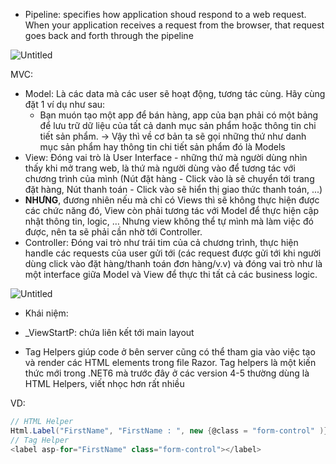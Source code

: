 - Pipeline: specifies how application shoud respond to a web request. When your application receives a request from the browser, that request goes back and forth through the pipeline

![Untitled](https://i.ibb.co/vxDSJdh/pipeline.png)

MVC:

- Model: Là các data mà các user sẽ hoạt động, tương tác cùng. Hãy cùng đặt 1 ví dụ như sau:
  - Bạn muón tạo một app để bán hàng, app của bạn phải có một bảng để lưu trữ dữ liệu của tất cả danh mục sản phẩm hoặc thông tin chi tiết sản phẩm.
    -> Vậy thì về cơ bản ta sẽ gọi những thứ như danh mục sản phẩm hay thông tin chi tiết sản phẩm đó là Models
- View: Đóng vai trò là User Interface - những thứ mà người dùng nhìn thấy khi mở trang web, là thứ mà người dùng vào để tương tác với chương trình của mình (Nút đặt hàng - Click vào là sẽ chuyển tới trang đặt hàng, Nút thanh toán - Click vào sẽ hiển thị giao thức thanh toán, ...)
- **NHƯNG**, đương nhiên nếu mà chỉ có Views thì sẽ không thực hiện được các chức năng đó, View còn phải tương tác với Model để thực hiện cập nhật thông tin, logic, … Nhưng view không thể tự mình mà làm việc đó được, nên ta sẽ phải cần nhờ tới Controller.
- Controller: Đóng vai trò như trái tim của cả chương trình, thực hiện handle các requests của user gửi tới (các request được gửi tới khi người dùng click vào đặt hàng/thanh toán đơn hàng/v.v) và đóng vai trò như là một interface giữa Model và View để thực thi tất cả các business logic.

![Untitled](https://i.ibb.co/17kByKG/mvc.png)

- Khái niệm:

- \_ViewStartP: chứa liên kết tới main layout
- Tag Helpers giúp code ở bên server cũng có thể tham gia vào việc tạo và render các HTML elements trong file Razor. Tag helpers là một kiến thức mới trong .NET6 mà trước đây ở các version 4-5 thường dùng là HTML Helpers, viết nhọc hơn rất nhiều

VD:

```csharp
// HTML Helper
Html.Label("FirstName", "FirstName : ", new {@class = "form-control" )}
// Tag Helper
<label asp-for="FirstName" class="form-control"></label>
```
